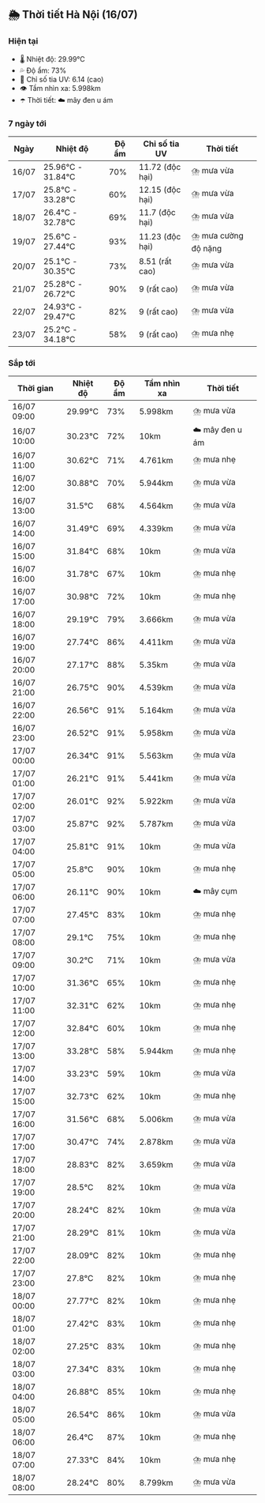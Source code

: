 ## 🌦️ Thời tiết Hà Nội (16/07)

### Hiện tại

- 🌡️ Nhiệt độ: 29.99℃
- 💦 Độ ẩm: 73%
- 🌟 Chỉ số tia UV: 6.14 (cao)
- 👁️ Tầm nhìn xa: 5.998km
- ☂️ Thời tiết: ☁️ mây đen u ám

### 7 ngày tới

| Ngày | Nhiệt độ | Độ ẩm | Chỉ số tia UV | Thời tiết |
| --- | --- | --- | --- | --- |
| 16/07 | 25.96℃ - 31.84℃ | 70% | 11.72 (độc hại) | ⛈️ mưa vừa |
| 17/07 | 25.8℃ - 33.28℃ | 60% | 12.15 (độc hại) | ⛈️ mưa vừa |
| 18/07 | 26.4℃ - 32.78℃ | 69% | 11.7 (độc hại) | ⛈️ mưa vừa |
| 19/07 | 25.6℃ - 27.44℃ | 93% | 11.23 (độc hại) | ⛈️ mưa cường độ nặng |
| 20/07 | 25.1℃ - 30.35℃ | 73% | 8.51 (rất cao) | ⛈️ mưa vừa |
| 21/07 | 25.28℃ - 26.72℃ | 90% | 9 (rất cao) | ⛈️ mưa vừa |
| 22/07 | 24.93℃ - 29.47℃ | 82% | 9 (rất cao) | ⛈️ mưa vừa |
| 23/07 | 25.2℃ - 34.18℃ | 58% | 9 (rất cao) | ⛈️ mưa nhẹ |

### Sắp tới

| Thời gian | Nhiệt độ | Độ ẩm | Tầm nhìn xa | Thời tiết |
| --- | --- | --- | --- | --- |
| 16/07 09:00 | 29.99℃ | 73% | 5.998km | ⛈️ mưa vừa |
| 16/07 10:00 | 30.23℃ | 72% | 10km | ☁️ mây đen u ám |
| 16/07 11:00 | 30.62℃ | 71% | 4.761km | ⛈️ mưa nhẹ |
| 16/07 12:00 | 30.88℃ | 70% | 5.944km | ⛈️ mưa vừa |
| 16/07 13:00 | 31.5℃ | 68% | 4.564km | ⛈️ mưa vừa |
| 16/07 14:00 | 31.49℃ | 69% | 4.339km | ⛈️ mưa vừa |
| 16/07 15:00 | 31.84℃ | 68% | 10km | ⛈️ mưa vừa |
| 16/07 16:00 | 31.78℃ | 67% | 10km | ⛈️ mưa nhẹ |
| 16/07 17:00 | 30.98℃ | 72% | 10km | ⛈️ mưa nhẹ |
| 16/07 18:00 | 29.19℃ | 79% | 3.666km | ⛈️ mưa vừa |
| 16/07 19:00 | 27.74℃ | 86% | 4.411km | ⛈️ mưa vừa |
| 16/07 20:00 | 27.17℃ | 88% | 5.35km | ⛈️ mưa vừa |
| 16/07 21:00 | 26.75℃ | 90% | 4.539km | ⛈️ mưa vừa |
| 16/07 22:00 | 26.56℃ | 91% | 5.164km | ⛈️ mưa vừa |
| 16/07 23:00 | 26.52℃ | 91% | 5.958km | ⛈️ mưa vừa |
| 17/07 00:00 | 26.34℃ | 91% | 5.563km | ⛈️ mưa vừa |
| 17/07 01:00 | 26.21℃ | 91% | 5.441km | ⛈️ mưa vừa |
| 17/07 02:00 | 26.01℃ | 92% | 5.922km | ⛈️ mưa vừa |
| 17/07 03:00 | 25.87℃ | 92% | 5.787km | ⛈️ mưa vừa |
| 17/07 04:00 | 25.81℃ | 91% | 10km | ⛈️ mưa vừa |
| 17/07 05:00 | 25.8℃ | 90% | 10km | ⛈️ mưa nhẹ |
| 17/07 06:00 | 26.11℃ | 90% | 10km | ☁️ mây cụm |
| 17/07 07:00 | 27.45℃ | 83% | 10km | ⛈️ mưa nhẹ |
| 17/07 08:00 | 29.1℃ | 75% | 10km | ⛈️ mưa nhẹ |
| 17/07 09:00 | 30.2℃ | 71% | 10km | ⛈️ mưa vừa |
| 17/07 10:00 | 31.36℃ | 65% | 10km | ⛈️ mưa nhẹ |
| 17/07 11:00 | 32.31℃ | 62% | 10km | ⛈️ mưa nhẹ |
| 17/07 12:00 | 32.84℃ | 60% | 10km | ⛈️ mưa nhẹ |
| 17/07 13:00 | 33.28℃ | 58% | 5.944km | ⛈️ mưa nhẹ |
| 17/07 14:00 | 33.23℃ | 59% | 10km | ⛈️ mưa vừa |
| 17/07 15:00 | 32.73℃ | 62% | 10km | ⛈️ mưa nhẹ |
| 17/07 16:00 | 31.56℃ | 68% | 5.006km | ⛈️ mưa vừa |
| 17/07 17:00 | 30.47℃ | 74% | 2.878km | ⛈️ mưa vừa |
| 17/07 18:00 | 28.83℃ | 82% | 3.659km | ⛈️ mưa vừa |
| 17/07 19:00 | 28.5℃ | 82% | 10km | ⛈️ mưa vừa |
| 17/07 20:00 | 28.24℃ | 82% | 10km | ⛈️ mưa vừa |
| 17/07 21:00 | 28.29℃ | 81% | 10km | ⛈️ mưa vừa |
| 17/07 22:00 | 28.09℃ | 82% | 10km | ⛈️ mưa nhẹ |
| 17/07 23:00 | 27.8℃ | 82% | 10km | ⛈️ mưa nhẹ |
| 18/07 00:00 | 27.77℃ | 82% | 10km | ⛈️ mưa nhẹ |
| 18/07 01:00 | 27.42℃ | 83% | 10km | ⛈️ mưa nhẹ |
| 18/07 02:00 | 27.25℃ | 83% | 10km | ⛈️ mưa nhẹ |
| 18/07 03:00 | 27.34℃ | 83% | 10km | ⛈️ mưa nhẹ |
| 18/07 04:00 | 26.88℃ | 85% | 10km | ⛈️ mưa nhẹ |
| 18/07 05:00 | 26.54℃ | 86% | 10km | ⛈️ mưa vừa |
| 18/07 06:00 | 26.4℃ | 87% | 10km | ⛈️ mưa nhẹ |
| 18/07 07:00 | 27.33℃ | 84% | 10km | ⛈️ mưa nhẹ |
| 18/07 08:00 | 28.24℃ | 80% | 8.799km | ⛈️ mưa vừa |
